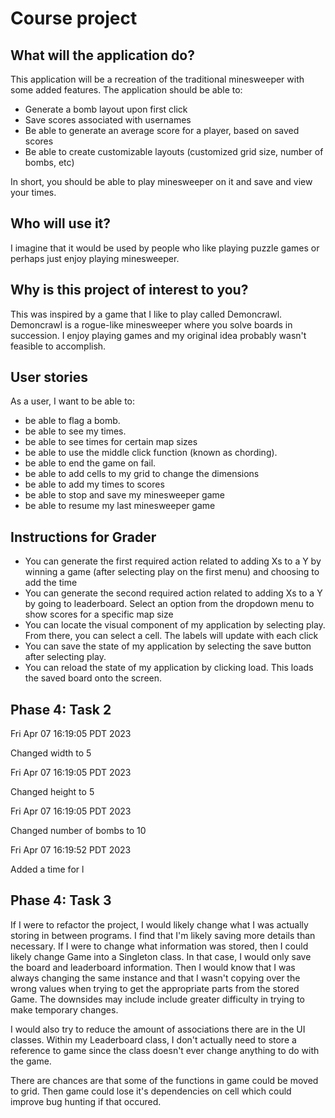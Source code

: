 # Course project

## What will the application do?
This application will be a recreation of the traditional minesweeper with some added features. 
The application should be able to:
- Generate a bomb layout upon first click
- Save scores associated with usernames
- Be able to generate an average score for a player, based on saved scores
- Be able to create customizable layouts (customized grid size, number of bombs, etc)


In short, you should be able to play minesweeper on it and 
save and view your times.

## Who will use it?
I imagine that it would be used by people who like playing puzzle games or perhaps just enjoy playing minesweeper. 

## Why is this project of interest to you?
This was inspired by a game that I like to play called Demoncrawl.
Demoncrawl is a rogue-like minesweeper where you solve boards in succession. 
I enjoy playing games and my original idea probably wasn't feasible to accomplish. 

## User stories
As a user, I want to be able to:
- be able to flag a bomb.
- be able to see my times.
- be able to see times for certain map sizes
- be able to use the middle click function (known as chording).
- be able to end the game on fail. 
- be able to add cells to my grid to change the dimensions
- be able to add my times to scores
- be able to stop and save my minesweeper game 
- be able to resume my last minesweeper game


## Instructions for Grader
- You can generate the first required action related to adding Xs to a Y by winning a game (after selecting play on the first menu) and choosing to add the time
- You can generate the second required action related to adding Xs to a Y by going to leaderboard. Select an option from the dropdown menu to show scores for a specific map size
- You can locate the visual component of my application by selecting play. From there, you can select a cell. The labels will update with each click
- You can save the state of my application by selecting the save button after selecting play. 
- You can reload the state of my application by clicking load. This loads the saved board onto the screen.

## Phase 4: Task 2 
Fri Apr 07 16:19:05 PDT 2023

Changed width to 5

Fri Apr 07 16:19:05 PDT 2023

Changed height to 5

Fri Apr 07 16:19:05 PDT 2023

Changed number of bombs to 10

Fri Apr 07 16:19:52 PDT 2023

Added a time for l

## Phase 4: Task 3

If I were to refactor the project, I would likely change
what I was actually storing in between programs. 
I find that I'm likely saving more details than necessary. 
If I were to change what information was stored, then I could likely
change Game into a Singleton class. In that case, I would only save the
board and leaderboard information. Then I would know
that I was always changing the same instance and that I wasn't
copying over the wrong values when trying to get the appropriate 
parts from the stored Game. The downsides may include 
include greater difficulty in trying to make temporary changes.


I would also try to reduce the amount of associations there are in the UI classes. 
Within my Leaderboard class, I don't actually need to store a reference to game since
the class doesn't ever change anything to do with the game.

There are chances are that some of the functions in game could
be moved to grid. Then game could lose it's dependencies on cell
which could improve bug hunting if that occured. 